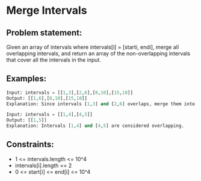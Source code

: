 # Merge Intervals

## Problem statement:
Given an array of intervals where intervals[i] = [starti, endi], merge all overlapping intervals, and return an array of the non-overlapping intervals that cover all the intervals in the input.

## Examples:
```py
Input: intervals = [[1,3],[2,6],[8,10],[15,18]]
Output: [[1,6],[8,10],[15,18]]
Explanation: Since intervals [1,3] and [2,6] overlaps, merge them into [1,6].
```
```py
Input: intervals = [[1,4],[4,5]]
Output: [[1,5]]
Explanation: Intervals [1,4] and [4,5] are considered overlapping.
```

## Constraints:
- 1 <= intervals.length <= 10^4
- intervals[i].length == 2
- 0 <= start[i] <= end[i] <= 10^4

